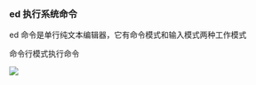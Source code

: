 ### ed 执行系统命令

ed 命令是单行纯文本编辑器，它有命令模式和输入模式两种工作模式

命令行模式执行命令

![](https://pic1.imgdb.cn/item/68d36a88c5157e1a882c7841.png)